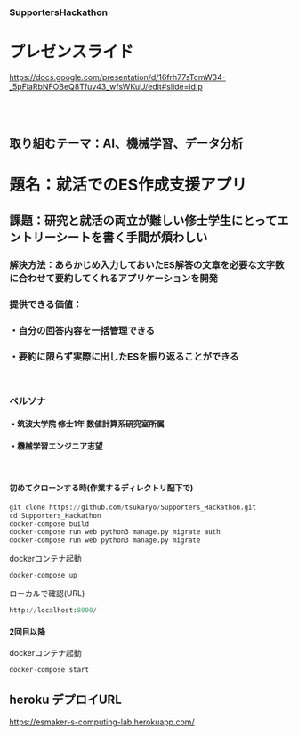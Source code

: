 ### SupportersHackathon


# プレゼンスライド
https://docs.google.com/presentation/d/16frh77sTcmW34-_5pFlaRbNFOBeQ8Tfuv43_wfsWKuU/edit#slide=id.p

<br><br>

##  取り組むテーマ：AI、機械学習、データ分析

# 題名：就活でのES作成支援アプリ
## 課題：研究と就活の両立が難しい修士学生にとってエントリーシートを書く手間が煩わしい
### 解決方法：あらかじめ入力しておいたES解答の文章を必要な文字数に合わせて要約してくれるアプリケーションを開発
### 提供できる価値：
### ・自分の回答内容を一括管理できる
### ・要約に限らず実際に出したESを振り返ることができる


<br>

### ペルソナ
#### ・筑波大学院 修士1年 数値計算系研究室所属
#### ・機械学習エンジニア志望

<br>

#### 初めてクローンする時(作業するディレクトリ配下で)
```python:docker.py
git clone https://github.com/tsukaryo/Supporters_Hackathon.git
cd Supporters_Hackathon
docker-compose build
docker-compose run web python3 manage.py migrate auth
docker-compose run web python3 manage.py migrate
```
dockerコンテナ起動
```python:docker.py
docker-compose up
```

ローカルで確認(URL)
```python:docker.py
http://localhost:8000/
```

#### 2回目以降
dockerコンテナ起動
```python:docker.py
docker-compose start
```

## heroku デプロイURL

https://esmaker-s-computing-lab.herokuapp.com/




